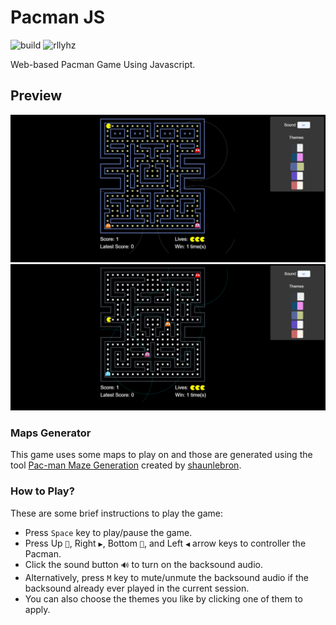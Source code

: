 # Pacman JS

![build](https://img.shields.io/badge/main-success-green) ![rllyhz](https://img.shields.io/badge/rllyhz-blue)

Web-based Pacman Game Using Javascript.

## Preview

<p align="center">
    <img src="art/preview_1.png"
        alt="Preview Screenshots 1"
    />
    <img src="art/preview_2.png"
        alt="Preview Screenshots 2"
    />
</p>

### Maps Generator

This game uses some maps to play on and those are generated using the tool [Pac-man Maze Generation](https://shaunlebron.github.io/pacman-mazegen/) created by [shaunlebron](https://github.com/shaunlebron).

### How to Play?

These are some brief instructions to play the game:

- Press `Space` key to play/pause the game.
- Press Up `🔼`, Right `▶`, Bottom `🔽`, and Left `◀` arrow keys to controller the Pacman.
- Click the sound button `🔊` to turn on the backsound audio.
- Alternatively, press `M` key to mute/unmute the backsound audio if the backsound already ever played in the current session.
- You can also choose the themes you like by clicking one of them to apply.
